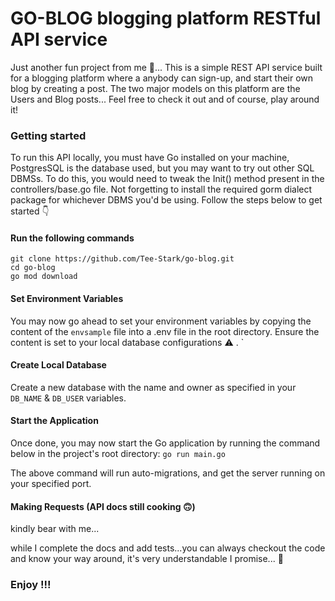 # GO-BLOG blogging platform RESTful API service

Just another fun project from me 👻... This is a simple REST API service built for a blogging platform where a anybody can sign-up, and start their own blog by creating a post. The two major models on this platform are the Users and Blog posts... Feel free to check it out and of course, play around it!

### Getting started
To run this API locally, you must have Go installed on your machine, PostgresSQL is the database used, but you may want to try out other SQL DBMSs. To do this, you would need to tweak the Init() method present in the controllers/base.go file. Not forgetting to install the required gorm dialect package for  whichever DBMS you'd be using. Follow the steps below to get started 👇

#### Run the following commands
```
git clone https://github.com/Tee-Stark/go-blog.git
cd go-blog
go mod download
```

#### Set Environment Variables
You may now go ahead to set your environment variables by copying the content of the `envsample` file into a .env file in the root directory. Ensure the content is set to your local database configurations ⚠ .
`
#### Create Local Database
Create a new database with the name and owner as specified in your `DB_NAME` & `DB_USER` variables. 

#### Start the Application
Once done, you may now start the Go application by running the command below in the project's root directory:
`go run main.go`

The above command will run auto-migrations, and get the server running on your specified port.

#### Making Requests (API docs still cooking 🙃)
kindly bear with me...

while I complete the docs and add tests...you can always checkout the code and know your way around, it's very understandable I promise... 💓
### Enjoy !!!